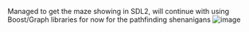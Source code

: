 Managed to get the maze showing in SDL2, will continue with using Boost/Graph libraries for now for the pathfinding shenanigans
![image](https://github.com/Xbz-24/SDLAlgovisualizer/assets/68678258/3cd90c5c-192c-4aaf-813b-24b6a3c68c8c)

